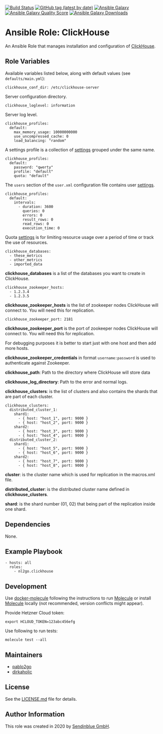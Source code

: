 [![Build Status](https://travis-ci.com/nl2go/ansible-role-clickhouse.svg?branch=master)](https://travis-ci.com/nl2go/ansible-role-clickhouse)
[![GitHub tag (latest by date)](https://img.shields.io/github/v/tag/nl2go/ansible-role-clickhouse)](https://galaxy.ansible.com/nl2go/clickhouse)
[![Ansible Galaxy](https://img.shields.io/badge/role-nl2go.clickhouse-blue.svg)](https://galaxy.ansible.com/nl2go/clickhouse/)
[![Ansible Galaxy Quality Score](https://img.shields.io/ansible/quality/49634)](https://galaxy.ansible.com/nl2go/clickhouse/)
[![Ansible Galaxy Downloads](https://img.shields.io/ansible/role/d/49634.svg?color=blue)](https://galaxy.ansible.com/nl2go/clickhouse/)

# Ansible Role: ClickHouse

An Ansible Role that manages installation and configuration of [ClickHouse](https://clickhouse.tech/).

## Role Variables

Available variables listed below, along with default values (see `defaults/main.yml`):

    clickhouse_conf_dir: /etc/clickhouse-server

Server configuration directory.

    clickhouse_loglevel: information

Server log level.

    clickhouse_profiles:
      default:
        max_memory_usage: 10000000000
        use_uncompressed_cache: 0
        load_balancing: "random"

A settings profile is a collection of [settings](https://clickhouse.tech/docs/en/operations/settings/settings-profiles/) grouped under the same name.

    clickhouse_profiles:
      default:
        password: "qwerty"
        profile: "default"
        quota: "default"

The `users` section of the `user.xml` configuration file contains user  [settings](https://clickhouse.tech/docs/en/operations/settings/settings-users/).

    clickhouse_profiles:
      default:
        intervals:
          - duration: 3600
            queries: 0
            errors: 0
            result_rows: 0
            read_rows: 0
            execution_time: 0

Quota [settings](https://clickhouse.tech/docs/en/operations/settings/settings-profiles/) is for limiting resource usage over a period of time or track the use of resources.

    clickhouse_databases:
      - these_metrics
      - other_metrics
      - imported_data

**clickhouse_databases** is a list of the databases you want to create in ClickHouse.

    clickhouse_zookeeper_hosts:
      - 1.2.3.4
      - 1.2.3.5


**clickhouse_zookeeper_hosts** is the list of zookeeper nodes ClickHouse will connect to. You will need this for replication.

    clickhouse_zookeeper_port: 2181

**clickhouse_zookeeper_port** is the port of zookeeper nodes ClickHouse will connect to. You will need this for replication.

For debugging purposes it is better to start just with one host and then add more hosts.

**clickhouse_zookeeper_credentials** in format ``username:password`` is used to authenticate against Zookeeper.

**clickhouse_path**: Path to the directory where ClickHouse will store data

**clickhouse_log_directory**: Path to the error and normal logs.

**clickhouse_clusters**: is the list of clusters and also contains the shards that are part of each cluster.

    clickhouse_clusters:
      distributed_cluster_1:
        shard1:
          - { host: "host_1", port: 9000 }
          - { host: "host_2", port: 9000 }
        shard2:
          - { host: "host_3", port: 9000 }
          - { host: "host_4", port: 9000 }
      distributed_cluster_2:
        shard1:
          - { host: "host_5", port: 9000 }
          - { host: "host_6", port: 9000 }
        shard2:
          - { host: "host_7", port: 9000 }
          - { host: "host_8", port: 9000 }

**cluster**: is the cluster name which is used for replication in the macros.xml file.

**distributed_cluster**: is the distributed cluster name defined in **clickhouse_clusters**.

**shard**: is the shard number (01, 02) that being part of the replication inside one shard.

## Dependencies

None.

## Example Playbook

    - hosts: all
      roles:
        - nl2go.clickhouse

## Development

Use [docker-molecule](https://github.com/nl2go/docker-molecule) following the instructions to run [Molecule](https://molecule.readthedocs.io/en/stable/)
or install [Molecule](https://molecule.readthedocs.io/en/stable/) locally (not recommended, version conflicts might appear).

Provide Hetzner Cloud token:

    export HCLOUD_TOKEN=123abc456efg

Use following to run tests:

    molecule test --all

## Maintainers

- [pablo2go](https://github.com/pablo2go)
- [dirkaholic](https://github.com/dirkaholic)

## License

See the [LICENSE.md](LICENSE.md) file for details.

## Author Information

This role was created in 2020 by [Sendinblue GmbH](https://www.newsletter2go.com/).
